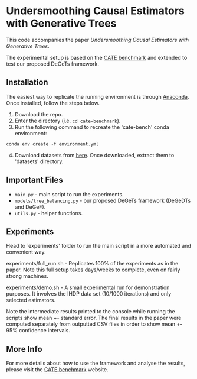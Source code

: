 # Undersmoothing Causal Estimators with Generative Trees

This code accompanies the paper *Undersmoothing Causal Estimators with Generative Trees*.

The experimental setup is based on the [CATE benchmark](https://github.com/misoc-mml/cate-benchmark) and extended to test our proposed DeGeTs framework.

## Installation
The easiest way to replicate the running environment is through [Anaconda](https://docs.conda.io/projects/continuumio-conda/en/latest/user-guide/install/download.html#anaconda-or-miniconda). Once installed, follow the steps below.

1. Download the repo.
2. Enter the directory (i.e. `cd cate-benchmark`).
3. Run the following command to recreate the 'cate-bench' conda environment:

`conda env create -f environment.yml`

4. Download datasets from [here](https://essexuniversity.box.com/s/69hiufo5cejvjux7a6zrsie5v7fd5s8o). Once downloaded, extract them to 'datasets' directory.

## Important Files

- `main.py` - main script to run the experiments.
- `models/tree_balancing.py` - our proposed DeGeTs framework (DeGeDTs and DeGeF).
- `utils.py` - helper functions.

## Experiments
Head to `experiments' folder to run the main script in a more automated and convenient way.

experiments/full_run.sh - Replicates 100% of the experiments as in the paper. Note this full setup takes days/weeks to complete, even on fairly strong machines.

experiments/demo.sh - A small experimental run for demonstration purposes. It involves the IHDP data set (10/1000 iterations) and only selected estimators.

Note the intermediate results printed to the console while running the scripts show mean +- standard error. The final results in the paper were computed separately from outputted CSV files in order to show mean +- 95% confidence intervals.

## More Info
For more details about how to use the framework and analyse the results, please visit the [CATE benchmark](https://github.com/misoc-mml/cate-benchmark) website.
